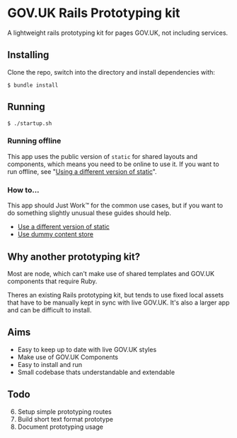 # GOV.UK Rails Prototyping kit

A lightweight rails prototyping kit for pages GOV.UK, not including services.

## Installing

Clone the repo, switch into the directory and install dependencies with:

```
$ bundle install
```

## Running

```
$ ./startup.sh
```

### Running offline

This app uses the public version of `static` for shared layouts and components, which
means you need to be online to use it. If you want to run offline, see "[Using a different version of static](docs/docs/using-a-different-static.md)".

### How to...

This app should Just Work™ for the common use cases, but if you want to do something
slightly unusual these guides should help.

- [Use a different version of static](docs/using-a-different-static.md)
- [Use dummy content store](docs/using-dummy-content-store.md)

## Why another prototyping kit?

Most are node, which can't make use of shared templates and GOV.UK components
that require Ruby.

Theres an existing Rails prototyping kit, but tends to use fixed local assets
that have to be manually kept in sync with live GOV.UK. It's also a larger app
and can be difficult to install.

## Aims

* Easy to keep up to date with live GOV.UK styles
* Make use of GOV.UK Components
* Easy to install and run
* Small codebase thats understandable and extendable


## Todo

6. Setup simple prototyping routes
7. Build short text format prototype
8. Document prototyping usage
